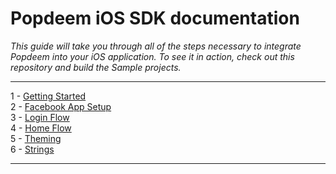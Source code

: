 # Popdeem iOS SDK documentation

*This guide will take you through all of the steps necessary to integrate Popdeem into your iOS application. To see it in action, check out this repository and build the Sample projects.*

---

1 - [Getting Started](https://github.com/Popdeem/Popdeem-SDK-iOS/tree/master/Docs/getting_started.md "Getting Started")  
2 - [Facebook App Setup](https://github.com/Popdeem/Popdeem-SDK-iOS/tree/master/Docs/facebook_app_setup.md "Facebook App Setup")  
3 - [Login Flow](https://github.com/Popdeem/Popdeem-SDK-iOS/blob/master/Docs/login_flow.md "Login Flow")   
4 - [Home Flow](https://github.com/Popdeem/Popdeem-SDK-iOS/blob/master/Docs/home_flow.md "Home Flow")  
5 - [Theming](https://github.com/Popdeem/Popdeem-SDK-iOS/blob/master/Docs/theme.md "Theming")  
6 - [Strings](https://github.com/Popdeem/Popdeem-SDK-iOS/blob/master/Docs/strings.md "Strings")  

---
